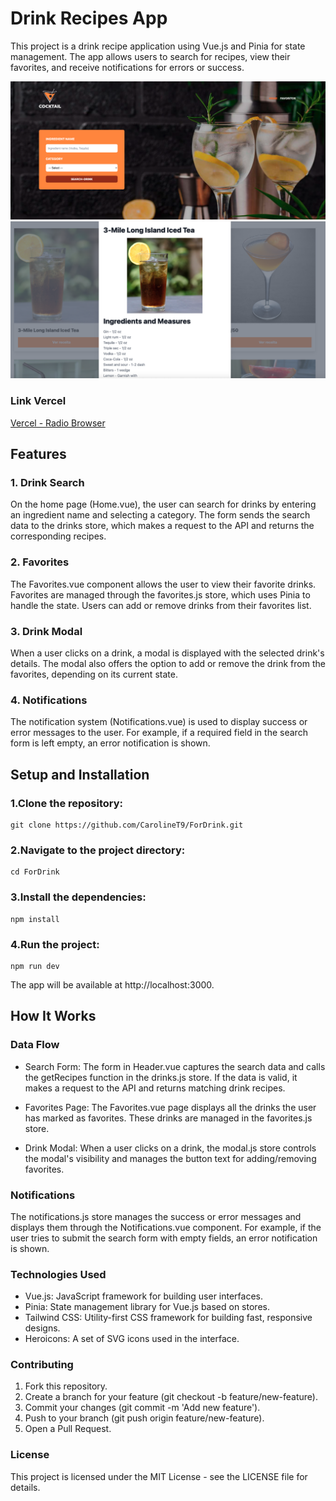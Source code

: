 # Drink Recipes App

This project is a drink recipe application using Vue.js and Pinia for state management. The app allows users to search for recipes, view their favorites, and receive notifications for errors or success.

![Desktop](./public/img/home.png)
![Desktop](./public/img/modal.png)

### Link Vercel
[Vercel - Radio Browser](https://for-drink.vercel.app)


## Features
### 1. Drink Search
On the home page (Home.vue), the user can search for drinks by entering an ingredient name and selecting a category. The form sends the search data to the drinks store, which makes a request to the API and returns the corresponding recipes.
### 2. Favorites
The Favorites.vue component allows the user to view their favorite drinks. Favorites are managed through the favorites.js store, which uses Pinia to handle the state. Users can add or remove drinks from their favorites list.
### 3. Drink Modal
When a user clicks on a drink, a modal is displayed with the selected drink's details. The modal also offers the option to add or remove the drink from the favorites, depending on its current state.
### 4. Notifications
The notification system (Notifications.vue) is used to display success or error messages to the user. For example, if a required field in the search form is left empty, an error notification is shown.

## Setup and Installation

### 1.Clone the repository:
```
git clone https://github.com/CarolineT9/ForDrink.git

```

### 2.Navigate to the project directory:
```
cd ForDrink

```

### 3.Install the dependencies:
```
npm install

```
### 4.Run the project:
```
npm run dev

```

The app will be available at http://localhost:3000.

## How It Works
### Data Flow
- Search Form: The form in Header.vue captures the search data and calls the getRecipes function in the drinks.js store. If the data is valid, it makes a request to the API and returns matching drink recipes.

- Favorites Page: The Favorites.vue page displays all the drinks the user has marked as favorites. These drinks are managed in the favorites.js store.
- Drink Modal: When a user clicks on a drink, the modal.js store controls the modal's visibility and manages the button text for adding/removing favorites.

### Notifications

The notifications.js store manages the success or error messages and displays them through the Notifications.vue component. For example, if the user tries to submit the search form with empty fields, an error notification is shown.

### Technologies Used

- Vue.js: JavaScript framework for building user interfaces.
- Pinia: State management library for Vue.js based on stores.
- Tailwind CSS: Utility-first CSS framework for building fast, responsive designs.
- Heroicons: A set of SVG icons used in the interface.

### Contributing
1. Fork this repository.
2. Create a branch for your feature (git checkout -b feature/new-feature).
3. Commit your changes (git commit -m 'Add new feature').
4. Push to your branch (git push origin feature/new-feature).
5. Open a Pull Request.

### License
This project is licensed under the MIT License - see the LICENSE file for details.